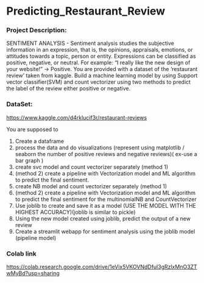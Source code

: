 # Predicting_Restaurant_Review
### Project Description:
SENTIMENT ANALYSIS - Sentiment analysis studies the subjective information in an
expression, that is, the opinions, appraisals, emotions, or attitudes towards a topic, person or
entity. Expressions can be classified as positive, negative, or neutral. For example: “I really
like the new design of your website!” → Positive.
You are provided with a dataset of the ‘restaurant review’ taken from kaggle. Build a
machine learning model by using Support vector classifier(SVM) and count vectorizer using
two methods to predict the label of the review either positive or negative.
### DataSet:
https://www.kaggle.com/d4rklucif3r/restaurant-reviews

You are supposed to
1. Create a dataframe
2. process the data and do visualizations (represent using matplotlib / seaborn the number 
   of positive reviews and negative reviews)( ex-use a bar graph )
3. create svc model and count vectorizer separately (method 1)
4. (method 2) create a pipeline with Vectorization model and ML algorithm to predict the 
   final sentiment.
5. create NB model and count vectorizer separately (method 1)
6. (method 2) create a pipeline with Vectorization model and ML algorithm to predict the 
   final sentiment for the multinomialNB and CountVectorizer
7. Use joblib to create and save it as a model (USE THE MODEL WITH THE HIGHEST 
   ACCURACY)(joblib is similar to pickle)
8. Using the new model created using joblib, predict the output of a new review
9. Create a streamlit webapp for sentiment analysis using the joblib model (pipeline model)
### Colab link
https://colab.research.google.com/drive/1eVix5VKOVNdDful3gRzlxMnO3ZTwMyBd?usp=sharing
